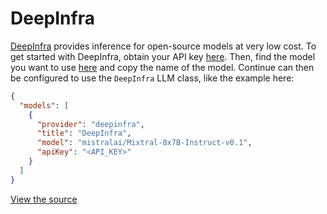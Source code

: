 # DeepInfra

[DeepInfra](https://deepinfra.com) provides inference for open-source models at very low cost. To get started with DeepInfra, obtain your API key [here](https://deepinfra.com/dash). Then, find the model you want to use [here](https://deepinfra.com/models?type=text-generation) and copy the name of the model. Continue can then be configured to use the `DeepInfra` LLM class, like the example here:

```json title="~/.continue/config.json"
{
  "models": [
    {
      "provider": "deepinfra",
      "title": "DeepInfra",
      "model": "mistralai/Mixtral-8x7B-Instruct-v0.1",
      "apiKey": "<API_KEY>"
    }
  ]
}
```

[View the source](https://github.com/trypear/pearai-submodule/blob/main/core/llm/llms/DeepInfra.ts)
